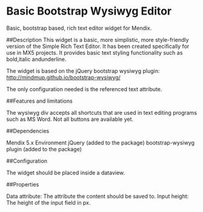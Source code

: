 Basic Bootstrap Wysiwyg Editor
=============

Basic, bootstrap based, rich text editor widget for Mendix.

##Description
This widget is a basic, more simplistic, more style-friendly version of the Simple Rich Text Editor. It has been created specifically for use in MX5 projects. It provides basic text styling functionality such as bold,italic andunderline. 

The widget is based on the jQuery bootstrap wysiwyg plugin: http://mindmup.github.io/bootstrap-wysiwyg/

The only configuration needed is the referenced text attribute.

##Features and limitations

The wysiwyg div accepts all shortcuts that are used in text editing programs such as MS Word.
Not all buttons are available yet.

##Dependencies

Mendix 5.x Environment
jQuery (added to the package)
bootstrap-wysiwyg plugin (added to the package)

##Configuration

The widget should be placed inside a dataview.

##Properties

Data attribute: The attribute the content should be saved to.
Input height: The height of the input field in px.